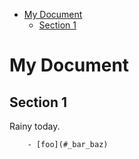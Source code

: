 - [My Document](#my-document)
    - [Section 1](#section-1)

# My Document

## Section 1

Rainy today.

```
    - [foo](#_bar_baz)
```


